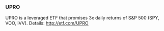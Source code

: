 ### UPRO
UPRO is a leveraged ETF that promises 3x daily returns
of S\&P 500 (SPY, VOO, IVV). Details: http://etf.com/UPRO
